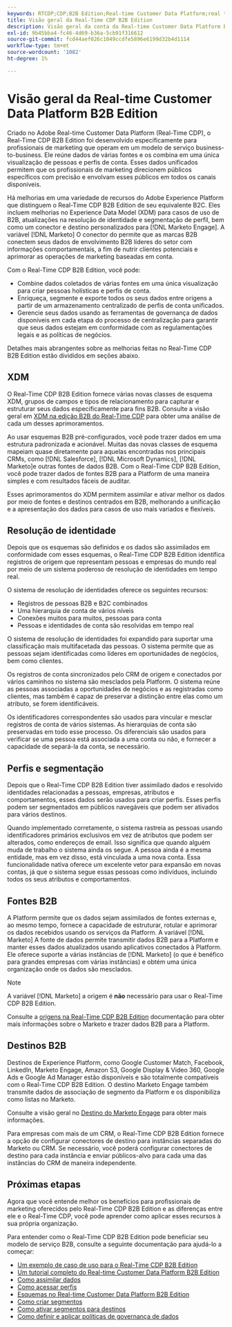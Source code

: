 ```yaml
---
keywords: RTCDP;CDP;B2B Edition;Real-time Customer Data Platform;real time customer data platform;real time cdp;b2b;cdp;Customer AI
title: Visão geral da Real-Time CDP B2B Edition
description: Visão geral da conta da Real-time Customer Data Platform B2B Edition
exl-id: 9b45bba4-fc46-4d69-b36a-5cb91f316612
source-git-commit: fcd44aef026c1049ccdfe5896e6199d32b4d1114
workflow-type: tm+mt
source-wordcount: '1082'
ht-degree: 1%

---
```


# Visão geral da Real-time Customer Data Platform B2B Edition

Criado no Adobe Real-time Customer Data Platform (Real-Time CDP), o Real-Time CDP B2B Edition foi desenvolvido especificamente para profissionais de marketing que operam em um modelo de serviço business-to-business. Ele reúne dados de várias fontes e os combina em uma única visualização de pessoas e perfis de conta. Esses dados unificados permitem que os profissionais de marketing direcionem públicos específicos com precisão e envolvam esses públicos em todos os canais disponíveis.

Há melhorias em uma variedade de recursos do Adobe Experience Platform que distinguem o Real-Time CDP B2B Edition de seu equivalente B2C. Eles incluem melhorias no Experience Data Model (XDM) para casos de uso de B2B, atualizações na resolução de identidade e segmentação de perfil, bem como um conector e destino personalizados para [!DNL Marketo Engage]. A variável [!DNL Marketo] O conector do permite que as marcas B2B conectem seus dados de envolvimento B2B líderes do setor com informações comportamentais, a fim de nutrir clientes potenciais e aprimorar as operações de marketing baseadas em conta.

Com o Real-Time CDP B2B Edition, você pode:

* Combine dados coletados de várias fontes em uma única visualização para criar pessoas holísticas e perfis de conta.
* Enriqueça, segmente e exporte todos os seus dados entre origens a partir de um armazenamento centralizado de perfis de conta unificados.
* Gerencie seus dados usando as ferramentas de governança de dados disponíveis em cada etapa do processo de centralização para garantir que seus dados estejam em conformidade com as regulamentações legais e as políticas de negócios.

Detalhes mais abrangentes sobre as melhorias feitas no Real-Time CDP B2B Edition estão divididos em seções abaixo.

## XDM

O Real-Time CDP B2B Edition fornece várias novas classes de esquema XDM, grupos de campos e tipos de relacionamento para capturar e estruturar seus dados especificamente para fins B2B. Consulte a visão geral em [XDM na edição B2B do Real-Time CDP](./schemas/b2b.md) para obter uma análise de cada um desses aprimoramentos.

Ao usar esquemas B2B pré-configurados, você pode trazer dados em uma estrutura padronizada e acionável. Muitas das novas classes de esquema mapeiam quase diretamente para aquelas encontradas nos principais CRMs, como [!DNL Salesforce], [!DNL Microsoft Dynamics], [!DNL Marketo]e outras fontes de dados B2B. Com o Real-Time CDP B2B Edition, você pode trazer dados de fontes B2B para a Platform de uma maneira simples e com resultados fáceis de auditar.

Esses aprimoramentos do XDM permitem assimilar e ativar melhor os dados por meio de fontes e destinos centrados em B2B, melhorando a unificação e a apresentação dos dados para casos de uso mais variados e flexíveis.

## Resolução de identidade

Depois que os esquemas são definidos e os dados são assimilados em conformidade com esses esquemas, o Real-Time CDP B2B Edition identifica registros de origem que representam pessoas e empresas do mundo real por meio de um sistema poderoso de resolução de identidades em tempo real.

O sistema de resolução de identidades oferece os seguintes recursos:

* Registros de pessoas B2B e B2C combinados
* Uma hierarquia de conta de vários níveis
* Conexões muitos para muitos, pessoas para conta
* Pessoas e identidades de conta são resolvidas em tempo real

O sistema de resolução de identidades foi expandido para suportar uma classificação mais multifacetada das pessoas. O sistema permite que as pessoas sejam identificadas como líderes em oportunidades de negócios, bem como clientes.

Os registros de conta sincronizados pelo CRM de origem e conectados por vários caminhos no sistema são mesclados pela Platform. O sistema reúne as pessoas associadas a oportunidades de negócios e as registradas como clientes, mas também é capaz de preservar a distinção entre elas como um atributo, se forem identificáveis.

Os identificadores correspondentes são usados para vincular e mesclar registros de conta de vários sistemas. As hierarquias de conta são preservadas em todo esse processo. Os diferenciais são usados para verificar se uma pessoa está associada a uma conta ou não, e fornecer a capacidade de separá-la da conta, se necessário.

## Perfis e segmentação

Depois que o Real-Time CDP B2B Edition tiver assimilado dados e resolvido identidades relacionadas a pessoas, empresas, atributos e comportamentos, esses dados serão usados para criar perfis. Esses perfis podem ser segmentados em públicos navegáveis que podem ser ativados para vários destinos.

Quando implementado corretamente, o sistema rastreia as pessoas usando identificadores primários exclusivos em vez de atributos que podem ser alterados, como endereços de email. Isso significa que quando alguém muda de trabalho o sistema ainda os segue. A pessoa ainda é a mesma entidade, mas em vez disso, está vinculada a uma nova conta. Essa funcionalidade nativa oferece um excelente vetor para expansão em novas contas, já que o sistema segue essas pessoas como indivíduos, incluindo todos os seus atributos e comportamentos.

## Fontes B2B

A Platform permite que os dados sejam assimilados de fontes externas e, ao mesmo tempo, fornece a capacidade de estruturar, rotular e aprimorar os dados recebidos usando os serviços da Platform. A variável [!DNL Marketo] A fonte de dados permite transmitir dados B2B para a Platform e manter esses dados atualizados usando aplicativos conectados à Platform. Ele oferece suporte a várias instâncias de [!DNL Marketo] (o que é benéfico para grandes empresas com várias instâncias) e obtém uma única organização onde os dados são mesclados.

>[!NOTE]
>
>A variável [!DNL Marketo] a origem é **não** necessário para usar o Real-Time CDP B2B Edition.

Consulte a [origens na Real-Time CDP B2B Edition](./sources/b2b.md) documentação para obter mais informações sobre o Marketo e trazer dados B2B para a Platform.

## Destinos B2B

Destinos de Experience Platform, como Google Customer Match, Facebook, LinkedIn, Marketo Engage, Amazon S3, Google Display &amp; Video 360, Google Ads e Google Ad Manager estão disponíveis e são totalmente compatíveis com o Real-Time CDP B2B Edition. O destino Marketo Engage também transmite dados de associação de segmento da Platform e os disponibiliza como listas no Marketo.

Consulte a visão geral no [Destino do Marketo Engage](../destinations/catalog/adobe/marketo-engage.md) para obter mais informações.

Para empresas com mais de um CRM, o Real-Time CDP B2B Edition fornece a opção de configurar conectores de destino para instâncias separadas do Marketo ou CRM. Se necessário, você poderá configurar conectores de destino para cada instância e enviar públicos-alvo para cada uma das instâncias do CRM de maneira independente.

## Próximas etapas

Agora que você entende melhor os benefícios para profissionais de marketing oferecidos pelo Real-Time CDP B2B Edition e as diferenças entre ele e o Real-Time CDP, você pode aprender como aplicar esses recursos à sua própria organização.

Para entender como o Real-Time CDP B2B Edition pode beneficiar seu modelo de serviço B2B, consulte a seguinte documentação para ajudá-lo a começar:

* [Um exemplo de caso de uso para o Real-Time CDP B2B Edition](./b2b-use-case.md)
* [Um tutorial completo do Real-time Customer Data Platform B2B Edition](./b2b-tutorial.md)
* [Como assimilar dados](./sources/b2b.md)
* [Como acessar perfis](./profile/profile-overview.md)
* [Esquemas no Real-time Customer Data Platform B2B Edition](./schemas/b2b.md)
* [Como criar segmentos](./segmentation/b2b.md)
* [Como ativar segmentos para destinos](./destinations/b2b.md)
* [Como definir e aplicar políticas de governança de dados](./privacy/data-governance-overview.md)
